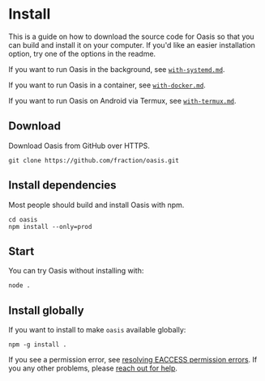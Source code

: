 # Install

This is a guide on how to download the source code for Oasis so that you can
build and install it on your computer. If you'd like an easier installation
option, try one of the options in the readme.

If you want to run Oasis in the background, see [`with-systemd.md`](./with-systemd.md).

If you want to run Oasis in a container, see [`with-docker.md`](./with-docker.md).

If you want to run Oasis on Android via Termux, see [`with-termux.md`](./with-termux.md).

## Download

Download Oasis from GitHub over HTTPS.

```shell
git clone https://github.com/fraction/oasis.git
```

## Install dependencies

Most people should build and install Oasis with npm.

```shell
cd oasis
npm install --only=prod
```

## Start

You can try Oasis without installing with:

```shell
node .
```

## Install globally

If you want to install to make `oasis` available globally:

```shell
npm -g install .
```

If you see a permission error, see [resolving EACCESS permission errors](https://docs.npmjs.com/resolving-eacces-permissions-errors-when-installing-packages-globally). If you any other problems, please [reach out for help](https://github.com/fraction/oasis/issues/new).
